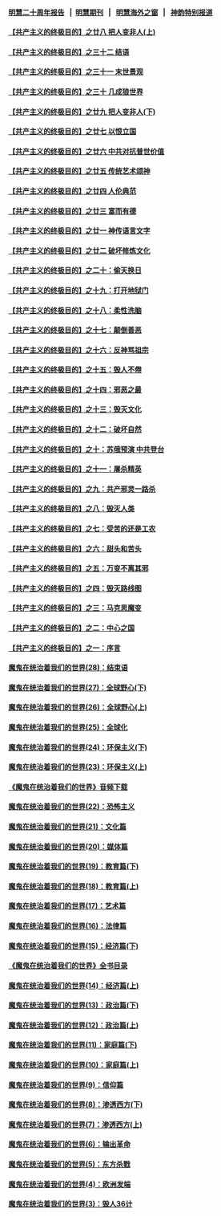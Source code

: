 #### [明慧二十周年报告](https://github.com/gfw-breaker/mh-reports/blob/master/README.md?t=07191201) &nbsp;&nbsp;|&nbsp;&nbsp;[明慧期刊](https://github.com/gfw-breaker/mh-qikan) &nbsp;&nbsp;|&nbsp;&nbsp; [明慧海外之窗](https://github.com/gfw-breaker/mh-news/blob/master/README.md?t=07191201) &nbsp;&nbsp;|&nbsp;&nbsp; [神韵特别报道](https://github.com/gfw-breaker/mh-news/blob/master/shenyun.md?t=07191201) 

#### [【共产主义的终极目的】之廿八 把人变非人(上)](../pages/nsc422/n11340492.md?t=07191201) 

#### [【共产主义的终极目的】之三十二 结语](../pages/nsc422/n11360535.md?t=07191201) 

#### [【共产主义的终极目的】之三十一 末世景观](../pages/nsc422/n11351129.md?t=07191201) 

#### [【共产主义的终极目的】之三十 几成狼世界](../pages/nsc422/n11348280.md?t=07191201) 

#### [【共产主义的终极目的】之廿九 把人变非人(下)](../pages/nsc422/n11344140.md?t=07191201) 

#### [【共产主义的终极目的】之廿七 以恨立国](../pages/nsc422/n11336944.md?t=07191201) 

#### [【共产主义的终极目的】之廿六 中共对抗普世价值](../pages/nsc422/n11324785.md?t=07191201) 

#### [【共产主义的终极目的】之廿五 传统艺术颂神](../pages/nsc422/n11296396.md?t=07191201) 

#### [【共产主义的终极目的】之廿四 人伦典范](../pages/nsc422/n11296397.md?t=07191201) 

#### [【共产主义的终极目的】之廿三 富而有德](../pages/nsc422/n11283598.md?t=07191201) 

#### [【共产主义的终极目的】之廿一 神传语言文字](../pages/nsc422/n11263265.md?t=07191201) 

#### [【共产主义的终极目的】之廿二 破坏修炼文化](../pages/nsc422/n11245728.md?t=07191201) 

#### [【共产主义的终极目的】之二十：偷天换日](../pages/nsc422/n11238846.md?t=07191201) 

#### [【共产主义的终极目的】之十九：打开地狱门](../pages/nsc422/n11206376.md?t=07191201) 

#### [【共产主义的终极目的】之十八：柔性洗脑](../pages/nsc422/n11199994.md?t=07191201) 

#### [【共产主义的终极目的】之十七：颠倒善恶](../pages/nsc422/n11179782.md?t=07191201) 

#### [【共产主义的终极目的】之十六：反神骂祖宗](../pages/nsc422/n11166798.md?t=07191201) 

#### [【共产主义的终极目的】之十五：毁人不倦](../pages/nsc422/n11166792.md?t=07191201) 

#### [【共产主义的终极目的】之十四：邪恶之最](../pages/nsc422/n11150249.md?t=07191201) 

#### [【共产主义的终极目的】之十三：毁灭文化](../pages/nsc422/n11135227.md?t=07191201) 

#### [【共产主义的终极目的】之十二：破坏自然](../pages/nsc422/n11135214.md?t=07191201) 

#### [【共产主义的终极目的】之十：苏俄预演 中共登台](../pages/nsc422/n11118424.md?t=07191201) 

#### [【共产主义的终极目的】之十一：屠杀精英](../pages/nsc422/n11118442.md?t=07191201) 

#### [【共产主义的终极目的】之九：共产邪灵一路杀](../pages/nsc422/n11114139.md?t=07191201) 

#### [【共产主义的终极目的】之八：毁灭人类](../pages/nsc422/n11108503.md?t=07191201) 

#### [【共产主义的终极目的】之七：受苦的还是工农](../pages/nsc422/n11101809.md?t=07191201) 

#### [【共产主义的终极目的】之六：甜头和苦头](../pages/nsc422/n11096971.md?t=07191201) 

#### [【共产主义的终极目的】之五：万变不离其邪](../pages/nsc422/n11091285.md?t=07191201) 

#### [【共产主义的终极目的】之四：毁灭路线图](../pages/nsc422/n11086284.md?t=07191201) 

#### [【共产主义的终极目的】之三：马克思魔变](../pages/nsc422/n11061941.md?t=07191201) 

#### [【共产主义的终极目的】之二：中心之国](../pages/nsc422/n11047728.md?t=07191201) 

#### [【共产主义的终极目的】之一：序言](../pages/nsc422/n11086077.md?t=07191201) 

#### [魔鬼在统治着我们的世界(28)：结束语](../pages/nsc422/n10936246.md?t=07191201) 

#### [魔鬼在统治着我们的世界(27)：全球野心(下)](../pages/nsc422/n10928319.md?t=07191201) 

#### [魔鬼在统治着我们的世界(26)：全球野心(上)](../pages/nsc422/n10900318.md?t=07191201) 

#### [魔鬼在统治着我们的世界(25)：全球化](../pages/nsc422/n10788205.md?t=07191201) 

#### [魔鬼在统治着我们的世界(24)：环保主义(下)](../pages/nsc422/n10695307.md?t=07191201) 

#### [魔鬼在统治着我们的世界(23)：环保主义(上)](../pages/nsc422/n10688613.md?t=07191201) 

#### [《魔鬼在统治着我们的世界》音频下载](../pages/nsc422/n10635553.md?t=07191201) 

#### [魔鬼在统治着我们的世界(22)：恐怖主义](../pages/nsc422/n10614727.md?t=07191201) 

#### [魔鬼在统治着我们的世界(21)：文化篇](../pages/nsc422/n10597706.md?t=07191201) 

#### [魔鬼在统治着我们的世界(20)：媒体篇](../pages/nsc422/n10586579.md?t=07191201) 

#### [魔鬼在统治着我们的世界(19)：教育篇(下)](../pages/nsc422/n10564808.md?t=07191201) 

#### [魔鬼在统治着我们的世界(18)：教育篇(上)](../pages/nsc422/n10526970.md?t=07191201) 

#### [魔鬼在统治着我们的世界(17)：艺术篇](../pages/nsc422/n10499093.md?t=07191201) 

#### [魔鬼在统治着我们的世界(16)：法律篇](../pages/nsc422/n10485969.md?t=07191201) 

#### [魔鬼在统治着我们的世界(15)：经济篇(下)](../pages/nsc422/n10469975.md?t=07191201) 

#### [《魔鬼在统治着我们的世界》全书目录](../pages/nsc422/n10464261.md?t=07191201) 

#### [魔鬼在统治着我们的世界(14)：经济篇(上)](../pages/nsc422/n10457370.md?t=07191201) 

#### [魔鬼在统治着我们的世界(13)：政治篇(下)](../pages/nsc422/n10448270.md?t=07191201) 

#### [魔鬼在统治着我们的世界(12)：政治篇(上)](../pages/nsc422/n10444576.md?t=07191201) 

#### [魔鬼在统治着我们的世界(11)：家庭篇(下)](../pages/nsc422/n10440961.md?t=07191201) 

#### [魔鬼在统治着我们的世界(10)：家庭篇(上)](../pages/nsc422/n10435448.md?t=07191201) 

#### [魔鬼在统治着我们的世界(9)：信仰篇](../pages/nsc422/n10432159.md?t=07191201) 

#### [魔鬼在统治着我们的世界(8)：渗透西方(下)](../pages/nsc422/n10429603.md?t=07191201) 

#### [魔鬼在统治着我们的世界(7)：渗透西方(上)](../pages/nsc422/n10426013.md?t=07191201) 

#### [魔鬼在统治着我们的世界(6)：输出革命](../pages/nsc422/n10421536.md?t=07191201) 

#### [魔鬼在统治着我们的世界(5)：东方杀戮](../pages/nsc422/n10417707.md?t=07191201) 

#### [魔鬼在统治着我们的世界(4)：欧洲发端](../pages/nsc422/n10414890.md?t=07191201) 

#### [魔鬼在统治着我们的世界(3)：毁人36计](../pages/nsc422/n10411583.md?t=07191201) 

